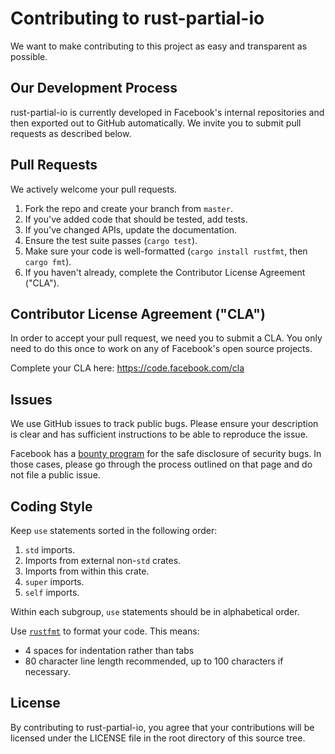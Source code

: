 # Contributing to rust-partial-io
We want to make contributing to this project as easy and transparent as
possible.

## Our Development Process
rust-partial-io is currently developed in Facebook's internal repositories and
then exported out to GitHub automatically. We invite you to submit pull requests
as described below.

## Pull Requests
We actively welcome your pull requests.

1. Fork the repo and create your branch from `master`.
2. If you've added code that should be tested, add tests.
3. If you've changed APIs, update the documentation.
4. Ensure the test suite passes (`cargo test`).
5. Make sure your code is well-formatted (`cargo install rustfmt`, then
  `cargo fmt`).
6. If you haven't already, complete the Contributor License Agreement ("CLA").

## Contributor License Agreement ("CLA")
In order to accept your pull request, we need you to submit a CLA. You only need
to do this once to work on any of Facebook's open source projects.

Complete your CLA here: <https://code.facebook.com/cla>

## Issues
We use GitHub issues to track public bugs. Please ensure your description is
clear and has sufficient instructions to be able to reproduce the issue.

Facebook has a [bounty program](https://www.facebook.com/whitehat/) for the safe
disclosure of security bugs. In those cases, please go through the process
outlined on that page and do not file a public issue.

## Coding Style
Keep `use` statements sorted in the following order:

1. `std` imports.
2. Imports from external non-`std` crates.
3. Imports from within this crate.
4. `super` imports.
5. `self` imports.

Within each subgroup, `use` statements should be in alphabetical order.

Use [`rustfmt`](https://github.com/rust-lang-nursery/rustfmt/) to format your
code. This means:

* 4 spaces for indentation rather than tabs
* 80 character line length recommended, up to 100 characters if necessary.

## License
By contributing to rust-partial-io, you agree that your contributions will be
licensed under the LICENSE file in the root directory of this source tree.
